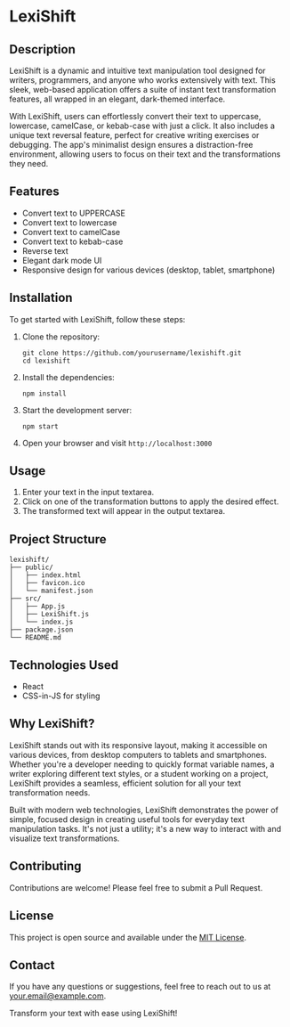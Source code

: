 # LexiShift

## Description

LexiShift is a dynamic and intuitive text manipulation tool designed for writers, programmers, and anyone who works extensively with text. This sleek, web-based application offers a suite of instant text transformation features, all wrapped in an elegant, dark-themed interface.

With LexiShift, users can effortlessly convert their text to uppercase, lowercase, camelCase, or kebab-case with just a click. It also includes a unique text reversal feature, perfect for creative writing exercises or debugging. The app's minimalist design ensures a distraction-free environment, allowing users to focus on their text and the transformations they need.

## Features

- Convert text to UPPERCASE
- Convert text to lowercase
- Convert text to camelCase
- Convert text to kebab-case
- Reverse text
- Elegant dark mode UI
- Responsive design for various devices (desktop, tablet, smartphone)

## Installation

To get started with LexiShift, follow these steps:

1. Clone the repository:
   ```
   git clone https://github.com/yourusername/lexishift.git
   cd lexishift
   ```

2. Install the dependencies:
   ```
   npm install
   ```

3. Start the development server:
   ```
   npm start
   ```

4. Open your browser and visit `http://localhost:3000`

## Usage

1. Enter your text in the input textarea.
2. Click on one of the transformation buttons to apply the desired effect.
3. The transformed text will appear in the output textarea.

## Project Structure

```
lexishift/
├── public/
│   ├── index.html
│   ├── favicon.ico
│   └── manifest.json
├── src/
│   ├── App.js
│   ├── LexiShift.js
│   └── index.js
├── package.json
└── README.md
```

## Technologies Used

- React
- CSS-in-JS for styling

## Why LexiShift?

LexiShift stands out with its responsive layout, making it accessible on various devices, from desktop computers to tablets and smartphones. Whether you're a developer needing to quickly format variable names, a writer exploring different text styles, or a student working on a project, LexiShift provides a seamless, efficient solution for all your text transformation needs.

Built with modern web technologies, LexiShift demonstrates the power of simple, focused design in creating useful tools for everyday text manipulation tasks. It's not just a utility; it's a new way to interact with and visualize text transformations.

## Contributing

Contributions are welcome! Please feel free to submit a Pull Request.

## License

This project is open source and available under the [MIT License](LICENSE).

## Contact

If you have any questions or suggestions, feel free to reach out to us at [your.email@example.com](mailto:your.email@example.com).

Transform your text with ease using LexiShift!
